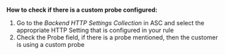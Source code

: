 <properties
  	pageTitle="TSG Content Step: Check if there is a custom probe"
	description="TSG Content Step: Check if there is a custom probe"
	service="microsoft.network"
	resource="applicationGateway"
	authors="JRMayberry"
	ms.author="rimayber"
	displayOrder=""
	selfHelpType="TSG_Content"
        supportTopicIds=""
        resourceTags=""
        productPesIds=""
        cloudEnvironments="public"
	articleId="82af8570-2d65-4710-847a-7de2e1617468"
/>

**How to check if there is a custom probe configured:**

1. Go to the *Backend HTTP Settings Collection* in ASC and select the appropriate HTTP Setting that is configured in your rule
2. Check the Probe field, if there is a probe mentioned, then the customer is using a custom probe
